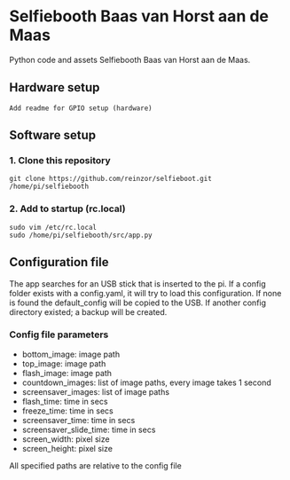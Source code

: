 # Selfiebooth Baas van Horst aan de Maas
Python code and assets Selfiebooth Baas van Horst aan de Maas.

## Hardware setup 

    Add readme for GPIO setup (hardware)

## Software setup

### 1. Clone this repository
    git clone https://github.com/reinzor/selfieboot.git /home/pi/selfiebooth
### 2. Add to startup (rc.local)
    sudo vim /etc/rc.local
    sudo /home/pi/selfiebooth/src/app.py 

## Configuration file 
The app searches for an USB stick that is inserted to the pi. If a config folder exists with a config.yaml, it will try to load this configuration. If none is found the default_config will be copied to the USB. If another config
directory existed; a backup will be created. 

### Config file parameters
- bottom_image: image path
- top_image: image path
- flash_image: image path
- countdown_images: list of image paths, every image takes 1 second
- screensaver_images: list of image paths
- flash_time: time in secs
- freeze_time: time in secs
- screensaver_time: time in secs
- screensaver_slide_time: time in secs
- screen_width: pixel size
- screen_height: pixel size

All specified paths are relative to the config file

